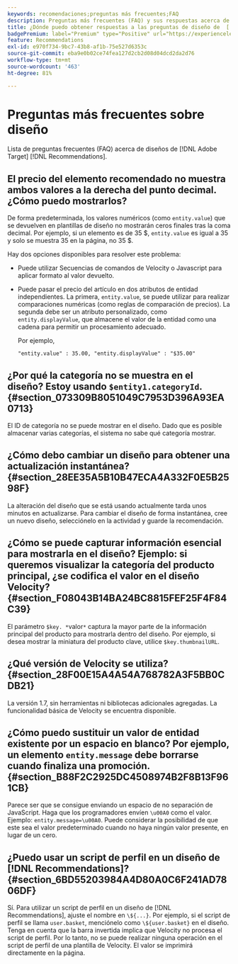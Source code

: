 ```yaml
---
keywords: recomendaciones;preguntas más frecuentes;FAQ
description: Preguntas más frecuentes (FAQ) y sus respuestas acerca de  [!DNL Target Recommendations] diseños.
title: ¿Dónde puedo obtener respuestas a las preguntas de diseño de  [!DNL Target Recommendations]?
badgePremium: label="Premium" type="Positive" url="https://experienceleague.adobe.com/docs/target/using/introduction/intro.html?lang=en#premium newtab=true" tooltip="Consulte qué se incluye en Target Premium."
feature: Recommendations
exl-id: e970f734-9bc7-43b8-af1b-75e527d6353c
source-git-commit: eba9e0b02ce74fea127d2cb2d08d04dcd2da2d76
workflow-type: tm+mt
source-wordcount: '463'
ht-degree: 81%

---
```


# Preguntas más frecuentes sobre diseño

Lista de preguntas frecuentes (FAQ) acerca de diseños de [!DNL Adobe Target] [!DNL Recommendations].

## El precio del elemento recomendado no muestra ambos valores a la derecha del punto decimal. ¿Cómo puedo mostrarlos?

De forma predeterminada, los valores numéricos (como `entity.value`) que se devuelven en plantillas de diseño no mostrarán ceros finales tras la coma decimal. Por ejemplo, si un elemento es de 35 $, `entity.value` es igual a 35 y solo se muestra 35 en la página, no 35 $.

Hay dos opciones disponibles para resolver este problema:

* Puede utilizar Secuencias de comandos de Velocity o Javascript para aplicar formato al valor devuelto.

* Puede pasar el precio del artículo en dos atributos de entidad independientes. La primera, `entity.value`, se puede utilizar para realizar comparaciones numéricas (como reglas de comparación de precios). La segunda debe ser un atributo personalizado, como `entity.displayValue`, que almacene el valor de la entidad como una cadena para permitir un procesamiento adecuado.

  Por ejemplo,

  `"entity.value" : 35.00, "entity.displayValue" : "$35.00"`

## ¿Por qué la categoría no se muestra en el diseño? Estoy usando `$entity1.categoryId`. {#section_073309B8051049C7953D396A93EA0713}

El ID de categoría no se puede mostrar en el diseño. Dado que es posible almacenar varias categorías, el sistema no sabe qué categoría mostrar.

## ¿Cómo debo cambiar un diseño para obtener una actualización instantánea?   {#section_28EE35A5B10B47ECA4A332F0E5B2598F}

La alteración del diseño que se está usando actualmente tarda unos minutos en actualizarse. Para cambiar el diseño de forma instantánea, cree un nuevo diseño, selecciónelo en la actividad y guarde la recomendación.

## ¿Cómo se puede capturar información esencial para mostrarla en el diseño? Ejemplo: si queremos visualizar la categoría del producto principal, ¿se codifica el valor en el diseño Velocity?   {#section_F08043B14BA24BC8815FEF25F4F84C39}

El parámetro `$key. *`valor`*` captura la mayor parte de la información principal del producto para mostrarla dentro del diseño. Por ejemplo, si desea mostrar la miniatura del producto clave, utilice `$key.thumbnailURL`.

## ¿Qué versión de Velocity se utiliza? {#section_28F00E15A4A54A768782A3F5BB0CDB21}

La versión 1.7, sin herramientas ni bibliotecas adicionales agregadas. La funcionalidad básica de Velocity se encuentra disponible.

## ¿Cómo puedo sustituir un valor de entidad existente por un espacio en blanco? Por ejemplo, un elemento `entity.message` debe borrarse cuando finaliza una promoción. {#section_B88F2C2925DC4508974B2F8B13F961CB}

Parece ser que se consigue enviando un espacio de no separación de JavaScript. Haga que los programadores envíen `\u00A0` como el valor. Ejemplo: `entity.message=\u00A0`. Puede considerar la posibilidad de que este sea el valor predeterminado cuando no haya ningún valor presente, en lugar de un cero.

## ¿Puedo usar un script de perfil en un diseño de [!DNL Recommendations]? {#section_6BD55203984A4D80A0C6F241AD7806DF}

Sí. Para utilizar un script de perfil en un diseño de [!DNL Recommendations], ajuste el nombre en `\${...}`. Por ejemplo, si el script de perfil se llama `user.basket`, menciónelo como `\${user.basket}` en el diseño. Tenga en cuenta que la barra invertida implica que Velocity no procesa el script de perfil. Por lo tanto, no se puede realizar ninguna operación en el script de perfil de una plantilla de Velocity. El valor se imprimirá directamente en la página.
